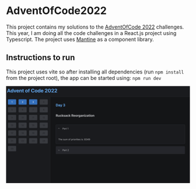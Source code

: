 # AdventOfCode2022

This project contains my solutions to the [AdventOfCode 2022](https://adventofcode.com/) challenges. This year, I am doing all the code challenges in a React.js project using Typescript. The project uses [Mantine](https://mantine.dev/) as a component library.

## Instructions to run

This project uses vite so after installing all dependencies (run `npm install` from the project root), the app can be started using: `npm run dev`

![AdventOfCode 2022](./screenShot.png)
